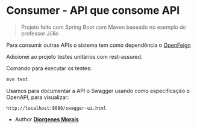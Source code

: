 # Consumer - API que consome API
  
> Projeto feito com Spring Boot com Maven baseado no exemplo do professor Júlio

Para consumir outras APIs o sistema tem como dependência o [OpenFeign](https://spring.io/projects/spring-cloud-openfeign)

Adicionei ao projeto testes unitários com rest-assured.

Comando para executar os testes:
```bash
mvn test
```

Usamos para documentar a API o Swagger usando como especificação o OpenAPI, para visualizar:
```
http://localhost:8080/swagger-ui.html
```


* Author
[**Diorgenes Morais**](https://github.com/diorgenesmorais)

